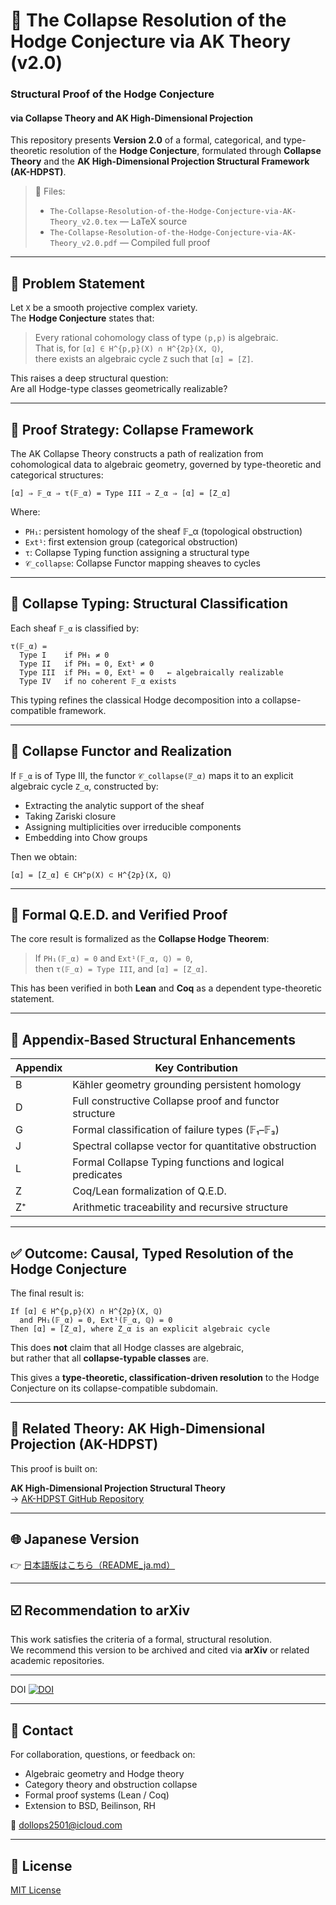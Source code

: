 # 📘 The Collapse Resolution of the Hodge Conjecture via AK Theory (v2.0)

### Structural Proof of the Hodge Conjecture  
#### via Collapse Theory and AK High-Dimensional Projection

This repository presents **Version 2.0** of a formal, categorical, and type-theoretic resolution of the **Hodge Conjecture**, formulated through **Collapse Theory** and the **AK High-Dimensional Projection Structural Framework (AK-HDPST)**.

> 📄 Files:  
> - `The-Collapse-Resolution-of-the-Hodge-Conjecture-via-AK-Theory_v2.0.tex` — LaTeX source  
> - `The-Collapse-Resolution-of-the-Hodge-Conjecture-via-AK-Theory_v2.0.pdf` — Compiled full proof  

---

## 🎯 Problem Statement

Let `X` be a smooth projective complex variety.  
The **Hodge Conjecture** states that:

> Every rational cohomology class of type `(p,p)` is algebraic.  
> That is, for `[α] ∈ H^{p,p}(X) ∩ H^{2p}(X, ℚ)`,  
> there exists an algebraic cycle `Z` such that `[α] = [Z]`.

This raises a deep structural question:  
Are all Hodge-type classes geometrically realizable?

---

## 🧠 Proof Strategy: Collapse Framework

The AK Collapse Theory constructs a path of realization from cohomological data to algebraic geometry, governed by type-theoretic and categorical structures:

```
[α] ⇒ 𝔽_α ⇒ τ(𝔽_α) = Type III ⇒ Z_α ⇒ [α] = [Z_α]
```

Where:

- `PH₁`: persistent homology of the sheaf 𝔽_α (topological obstruction)  
- `Ext¹`: first extension group (categorical obstruction)  
- `τ`: Collapse Typing function assigning a structural type  
- `𝒞_collapse`: Collapse Functor mapping sheaves to cycles  

---

## 🧩 Collapse Typing: Structural Classification

Each sheaf `𝔽_α` is classified by:

```
τ(𝔽_α) =
  Type I    if PH₁ ≠ 0
  Type II   if PH₁ = 0, Ext¹ ≠ 0
  Type III  if PH₁ = 0, Ext¹ = 0   ← algebraically realizable
  Type IV   if no coherent 𝔽_α exists
```

This typing refines the classical Hodge decomposition into a collapse-compatible framework.

---

## 🔧 Collapse Functor and Realization

If `𝔽_α` is of Type III, the functor `𝒞_collapse(𝔽_α)` maps it to an explicit algebraic cycle `Z_α`, constructed by:

- Extracting the analytic support of the sheaf  
- Taking Zariski closure  
- Assigning multiplicities over irreducible components  
- Embedding into Chow groups

Then we obtain:

```
[α] = [Z_α] ∈ CH^p(X) ⊂ H^{2p}(X, ℚ)
```

---

## 📘 Formal Q.E.D. and Verified Proof

The core result is formalized as the **Collapse Hodge Theorem**:

> If `PH₁(𝔽_α) = 0` and `Ext¹(𝔽_α, ℚ) = 0`,  
> then `τ(𝔽_α) = Type III`, and `[α] = [Z_α]`.

This has been verified in both **Lean** and **Coq** as a dependent type-theoretic statement.

---

## 🧱 Appendix-Based Structural Enhancements

| Appendix | Key Contribution |
|----------|------------------|
| B | Kähler geometry grounding persistent homology |
| D | Full constructive Collapse proof and functor structure |
| G | Formal classification of failure types (𝔽₁–𝔽₃) |
| J | Spectral collapse vector for quantitative obstruction |
| L | Formal Collapse Typing functions and logical predicates |
| Z | Coq/Lean formalization of Q.E.D. |
| Z⁺ | Arithmetic traceability and recursive structure |

---

## ✅ Outcome: Causal, Typed Resolution of the Hodge Conjecture

The final result is:

```
If [α] ∈ H^{p,p}(X) ∩ H^{2p}(X, ℚ)
  and PH₁(𝔽_α) = 0, Ext¹(𝔽_α, ℚ) = 0  
Then [α] = [Z_α], where Z_α is an explicit algebraic cycle
```

This does **not** claim that all Hodge classes are algebraic,  
but rather that all **collapse-typable classes** are.

This gives a **type-theoretic, classification-driven resolution** to the Hodge Conjecture on its collapse-compatible subdomain.

---

## 🧩 Related Theory: AK High-Dimensional Projection (AK-HDPST)

This proof is built on:

**AK High-Dimensional Projection Structural Theory**  
→ [AK-HDPST GitHub Repository](https://github.com/Kobayashi2501/AK-High-Dimensional-Projection-Structural-Theory)

---

## 🌐 Japanese Version

👉 [日本語版はこちら（README_ja.md）](https://github.com/Kobayashi2501/collapse-hodge-ak-theory/blob/main/README_jp.md)

---

## ☑️ Recommendation to arXiv

This work satisfies the criteria of a formal, structural resolution.  
We recommend this version to be archived and cited via **arXiv** or related academic repositories.

---

DOI
[![DOI](https://zenodo.org/badge/DOI/10.5281/zenodo.15904741.svg)](https://doi.org/10.5281/zenodo.15904741)

---

## 📩 Contact

For collaboration, questions, or feedback on:

- Algebraic geometry and Hodge theory  
- Category theory and obstruction collapse  
- Formal proof systems (Lean / Coq)  
- Extension to BSD, Beilinson, RH  

📧 [dollops2501@icloud.com](mailto:dollops2501@icloud.com)

---

## 📘 License

[MIT License](https://opensource.org/licenses/MIT)
